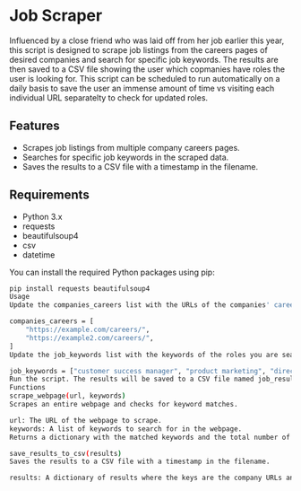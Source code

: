 # Job Scraper

Influenced by a close friend who was laid off from her job earlier this year, this script is designed to scrape job listings from the careers pages of desired companies and search for specific job keywords. The results are then saved to a CSV file showing the user which copmanies have roles the user is looking for. This script can be scheduled to run automatically on a daily basis to save the user an immense amount of time vs visiting each individual URL separatelty to check for updated roles.

## Features

- Scrapes job listings from multiple company careers pages.
- Searches for specific job keywords in the scraped data.
- Saves the results to a CSV file with a timestamp in the filename.

## Requirements

- Python 3.x
- requests
- beautifulsoup4
- csv
- datetime

You can install the required Python packages using pip:

```bash
pip install requests beautifulsoup4
Usage
Update the companies_careers list with the URLs of the companies' careers pages you'd like to scrape.

companies_careers = [
    "https://example.com/careers/",
    "https://example2.com/careers/",
]
Update the job_keywords list with the keywords of the roles you are searching for.

job_keywords = ["customer success manager", "product marketing", "director customer success"]
Run the script. The results will be saved to a CSV file named job_results_YYYY-MM-DD_HH-MM-SS.csv.
Functions
scrape_webpage(url, keywords)
Scrapes an entire webpage and checks for keyword matches.

url: The URL of the webpage to scrape.
keywords: A list of keywords to search for in the webpage.
Returns a dictionary with the matched keywords and the total number of keywords found.

save_results_to_csv(results)
Saves the results to a CSV file with a timestamp in the filename.

results: A dictionary of results where the keys are the company URLs and the values are the job data.
